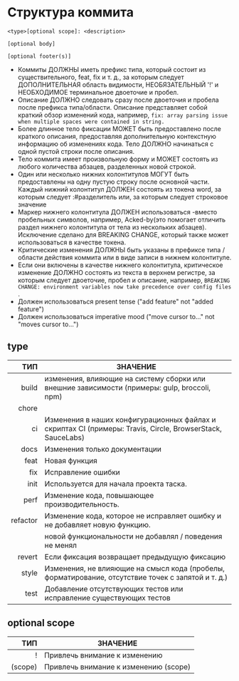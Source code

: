 # Структура коммита

```
<type>[optional scope]: <description>

[optional body]

[optional footer(s)]
```

- Коммиты ДОЛЖНЫ иметь префикс типа, который состоит из существительного, feat, fix и т. д., за которым следует ДОПОЛНИТЕЛЬНАЯ область видимости, НЕОБЯЗАТЕЛЬНЫЙ '!' и НЕОБХОДИМОЕ терминальное двоеточие и пробел.
- Описание ДОЛЖНО следовать сразу после двоеточия и пробела после префикса типа/области. Описание представляет собой краткий обзор изменений кода, например, `fix: array parsing issue when multiple spaces were contained in string.`
- Более длинное тело фиксации МОЖЕТ быть предоставлено после краткого описания, предоставляя дополнительную контекстную информацию об изменениях кода. Тело ДОЛЖНО начинаться с одной пустой строки после описания.
- Тело коммита имеет произвольную форму и МОЖЕТ состоять из любого количества абзацев, разделенных новой строкой.
- Один или несколько нижних колонтитулов МОГУТ быть предоставлены на одну пустую строку после основной части. Каждый нижний колонтитул ДОЛЖЕН состоять из токена word, за которым следует :<space><space>#разделитель или, за которым следует строковое значение
- Маркер нижнего колонтитула ДОЛЖЕН использоваться -вместо пробельных символов, например, Acked-by(это помогает отличить раздел нижнего колонтитула от тела из нескольких абзацев). Исключение сделано для BREAKING CHANGE, который также может использоваться в качестве токена.
- Критические изменения ДОЛЖНЫ быть указаны в префиксе типа / области действия коммита или в виде записи в нижнем колонтитуле.
- Если они включены в качестве нижнего колонтитула, критическое изменение ДОЛЖНО состоять из текста в верхнем регистре, за которым следует двоеточие, пробел и описание, например, `BREAKING CHANGE: environment variables now take precedence over config files` .
- Должен использоваться present tense ("add feature" not "added feature")
- Должен использоваться imperative mood ("move cursor to..." not "moves cursor to...")

## type

|      ТИП | ЗНАЧЕНИЕ                                                                                                   |
| -------: | ---------------------------------------------------------------------------------------------------------- |
|    build | изменения, влияющие на систему сборки или внешние зависимости (примеры: gulp, broccoli, npm)               |
|    chore |                                                                                                            |
|       ci | Изменения в наших конфигурационных файлах и скриптах CI (примеры: Travis, Circle, BrowserStack, SauceLabs) |
|     docs | Изменения только документации                                                                              |
|     feat | Новая функция                                                                                              |
|      fix | Исправление ошибки                                                                                         |
|     init | Используется для начала проекта таска.                                                                     |
|     perf | Изменение кода, повышающее производительность.                                                             |
| refactor | Изменение кода, которое не исправляет ошибку и не добавляет новую функцию.                                 |
|          | новой функциональности не добавлял / поведения не менял                                                    |
|   revert | Если фиксация возвращает предыдущую фиксацию                                                               |
|    style | Изменения, не влияющие на смысл кода (пробелы, форматирование, отсутствие точек с запятой и т. д.)         |
|     test | Добавление отсутствующих тестов или исправление существующих тестов                                        |

## optional scope

|     ТИП | ЗНАЧЕНИЕ                              |
| ------: | ------------------------------------- |
|       ! | Привлечь внимание к изменению         |
| (scope) | Привлечь внимание к изменению (scope) |
